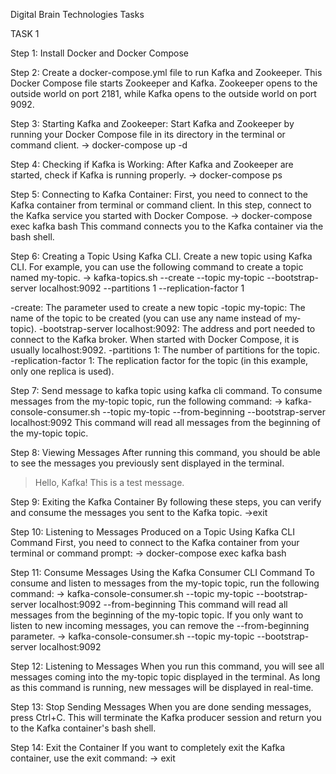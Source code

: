Digital Brain Technologies Tasks

TASK 1

Step 1: Install Docker and Docker Compose

Step 2: Create a docker-compose.yml file to run Kafka and Zookeeper.
This Docker Compose file starts Zookeeper and Kafka. Zookeeper opens to the outside world on port 2181, while Kafka opens to the outside world on port 9092.

Step 3: Starting Kafka and Zookeeper: Start Kafka and Zookeeper by running your Docker Compose file in its directory in the terminal or command client.
-> docker-compose up -d

Step 4: Checking if Kafka is Working: After Kafka and Zookeeper are started, check if Kafka is running properly.
-> docker-compose ps

Step 5: Connecting to Kafka Container:
First, you need to connect to the Kafka container from terminal or command client. In this step, connect to the Kafka service you started with Docker Compose.
-> docker-compose exec kafka bash
This command connects you to the Kafka container via the bash shell.

Step 6: Creating a Topic Using Kafka CLI.
Create a new topic using Kafka CLI. For example, you can use the following command to create a topic named my-topic.
-> kafka-topics.sh --create --topic my-topic --bootstrap-server localhost:9092 --partitions 1 --replication-factor 1

-create: The parameter used to create a new topic
-topic my-topic: The name of the topic to be created (you can use any name instead of my-topic).
-bootstrap-server localhost:9092: The address and port needed to connect to the Kafka broker. When started with Docker Compose, it is usually localhost:9092.
-partitions 1: The number of partitions for the topic.
-replication-factor 1: The replication factor for the topic (in this example, only one replica is used).

Step 7: Send message to kafka topic using kafka cli command.
To consume messages from the my-topic topic, run the following command:
-> kafka-console-consumer.sh --topic my-topic --from-beginning --bootstrap-server localhost:9092
This command will read all messages from the beginning of the my-topic topic.

Step 8: Viewing Messages
After running this command, you should be able to see the messages you previously sent displayed in the terminal.
>Hello, Kafka!
>This is a test message.

Step 9: Exiting the Kafka Container
By following these steps, you can verify and consume the messages you sent to the Kafka topic.
->exit

Step 10: Listening to Messages Produced on a Topic Using Kafka CLI Command
First, you need to connect to the Kafka container from your terminal or command prompt:
-> docker-compose exec kafka bash

Step 11: Consume Messages Using the Kafka Consumer CLI Command
To consume and listen to messages from the my-topic topic, run the following command:
-> kafka-console-consumer.sh --topic my-topic --bootstrap-server localhost:9092 --from-beginning
This command will read all messages from the beginning of the my-topic topic. If you only want to listen to new incoming messages, you can remove the --from-beginning parameter.
-> kafka-console-consumer.sh --topic my-topic --bootstrap-server localhost:9092

Step 12: Listening to Messages
When you run this command, you will see all messages coming into the my-topic topic displayed in the terminal. As long as this command is running, new messages will be displayed in real-time.

Step 13: Stop Sending Messages
When you are done sending messages, press Ctrl+C. This will terminate the Kafka producer session and return you to the Kafka container's bash shell.

Step 14: Exit the Container
If you want to completely exit the Kafka container, use the exit command:
-> exit














